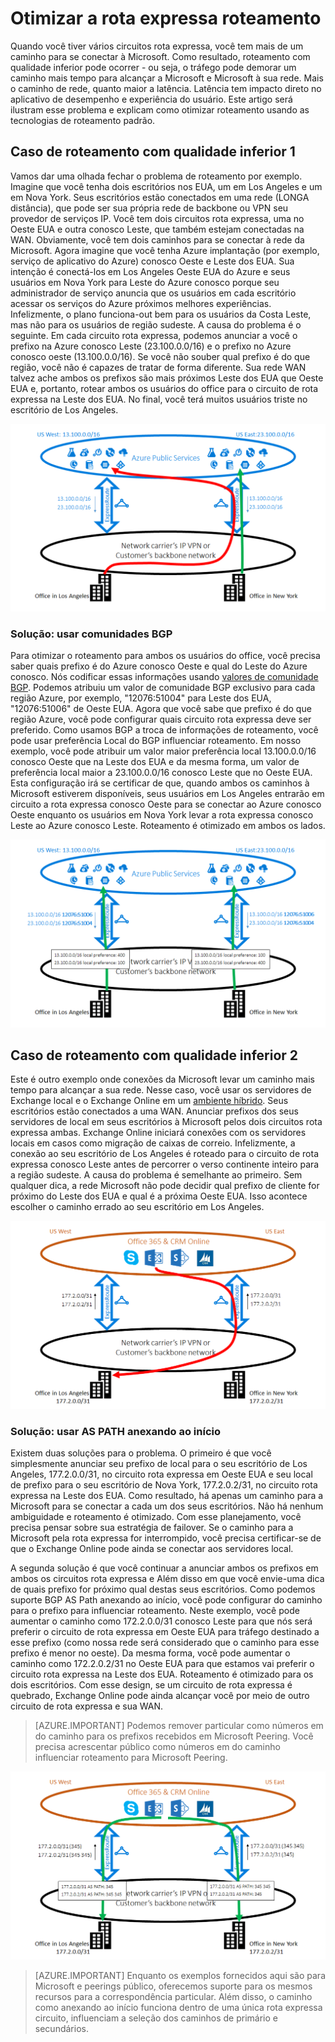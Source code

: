 <properties
   pageTitle="Otimizar a rota expressa roteamento | Microsoft Azure"
   description="Esta página fornece detalhes sobre como otimizar roteamento quando um cliente tem mais de uma rota expressa circuitos que se conectam entre a Microsoft e a rede do cliente corp."
   documentationCenter="na"
   services="expressroute"
   authors="charwen"
   manager="carmonm"
   editor=""/>
<tags
   ms.service="expressroute"
   ms.devlang="na"
   ms.topic="get-started-article"
   ms.tgt_pltfrm="na"
   ms.workload="infrastructure-services"
   ms.date="10/10/2016"
   ms.author="charwen"/>

# <a name="optimize-expressroute-routing"></a>Otimizar a rota expressa roteamento
Quando você tiver vários circuitos rota expressa, você tem mais de um caminho para se conectar à Microsoft. Como resultado, roteamento com qualidade inferior pode ocorrer - ou seja, o tráfego pode demorar um caminho mais tempo para alcançar a Microsoft e Microsoft à sua rede. Mais o caminho de rede, quanto maior a latência. Latência tem impacto direto no aplicativo de desempenho e experiência do usuário. Este artigo será ilustram esse problema e explicam como otimizar roteamento usando as tecnologias de roteamento padrão.

## <a name="suboptimal-routing-case-1"></a>Caso de roteamento com qualidade inferior 1
Vamos dar uma olhada fechar o problema de roteamento por exemplo. Imagine que você tenha dois escritórios nos EUA, um em Los Angeles e um em Nova York. Seus escritórios estão conectados em uma rede (LONGA distância), que pode ser sua própria rede de backbone ou VPN seu provedor de serviços IP. Você tem dois circuitos rota expressa, uma no Oeste EUA e outra conosco Leste, que também estejam conectadas na WAN. Obviamente, você tem dois caminhos para se conectar à rede da Microsoft. Agora imagine que você tenha Azure implantação (por exemplo, serviço de aplicativo do Azure) conosco Oeste e Leste dos EUA. Sua intenção é conectá-los em Los Angeles Oeste EUA do Azure e seus usuários em Nova York para Leste do Azure conosco porque seu administrador de serviço anuncia que os usuários em cada escritório acessar os serviços do Azure próximos melhores experiências. Infelizmente, o plano funciona-out bem para os usuários da Costa Leste, mas não para os usuários de região sudeste. A causa do problema é o seguinte. Em cada circuito rota expressa, podemos anunciar a você o prefixo na Azure conosco Leste (23.100.0.0/16) e o prefixo no Azure conosco oeste (13.100.0.0/16). Se você não souber qual prefixo é do que região, você não é capazes de tratar de forma diferente. Sua rede WAN talvez ache ambos os prefixos são mais próximos Leste dos EUA que Oeste EUA e, portanto, rotear ambos os usuários do office para o circuito de rota expressa na Leste dos EUA. No final, você terá muitos usuários triste no escritório de Los Angeles.

![](./media/expressroute-optimize-routing/expressroute-case1-problem.png)

### <a name="solution-use-bgp-communities"></a>Solução: usar comunidades BGP
Para otimizar o roteamento para ambos os usuários do office, você precisa saber quais prefixo é do Azure conosco Oeste e qual do Leste do Azure conosco. Nós codificar essas informações usando [valores de comunidade BGP](expressroute-routing.md). Podemos atribuiu um valor de comunidade BGP exclusivo para cada região Azure, por exemplo, "12076:51004" para Leste dos EUA, "12076:51006" de Oeste EUA. Agora que você sabe que prefixo é do que região Azure, você pode configurar quais circuito rota expressa deve ser preferido. Como usamos BGP a troca de informações de roteamento, você pode usar preferência Local do BGP influenciar roteamento. Em nosso exemplo, você pode atribuir um valor maior preferência local 13.100.0.0/16 conosco Oeste que na Leste dos EUA e da mesma forma, um valor de preferência local maior a 23.100.0.0/16 conosco Leste que no Oeste EUA. Esta configuração irá se certificar de que, quando ambos os caminhos à Microsoft estiverem disponíveis, seus usuários em Los Angeles entrarão em circuito a rota expressa conosco Oeste para se conectar ao Azure conosco Oeste enquanto os usuários em Nova York levar a rota expressa conosco Leste ao Azure conosco Leste. Roteamento é otimizado em ambos os lados. 

![](./media/expressroute-optimize-routing/expressroute-case1-solution.png)

## <a name="suboptimal-routing-case-2"></a>Caso de roteamento com qualidade inferior 2
Este é outro exemplo onde conexões da Microsoft levar um caminho mais tempo para alcançar a sua rede. Nesse caso, você usar os servidores de Exchange local e o Exchange Online em um [ambiente híbrido](https://technet.microsoft.com/library/jj200581%28v=exchg.150%29.aspx). Seus escritórios estão conectados a uma WAN. Anunciar prefixos dos seus servidores de local em seus escritórios à Microsoft pelos dois circuitos rota expressa ambas. Exchange Online iniciará conexões com os servidores locais em casos como migração de caixas de correio. Infelizmente, a conexão ao seu escritório de Los Angeles é roteado para o circuito de rota expressa conosco Leste antes de percorrer o verso continente inteiro para a região sudeste. A causa do problema é semelhante ao primeiro. Sem qualquer dica, a rede Microsoft não pode decidir qual prefixo de cliente for próximo do Leste dos EUA e qual é a próxima Oeste EUA. Isso acontece escolher o caminho errado ao seu escritório em Los Angeles.

![](./media/expressroute-optimize-routing/expressroute-case2-problem.png)

### <a name="solution-use-as-path-prepending"></a>Solução: usar AS PATH anexando ao início
Existem duas soluções para o problema. O primeiro é que você simplesmente anunciar seu prefixo de local para o seu escritório de Los Angeles, 177.2.0.0/31, no circuito rota expressa em Oeste EUA e seu local de prefixo para o seu escritório de Nova York, 177.2.0.2/31, no circuito rota expressa na Leste dos EUA. Como resultado, há apenas um caminho para a Microsoft para se conectar a cada um dos seus escritórios. Não há nenhum ambiguidade e roteamento é otimizado. Com esse planejamento, você precisa pensar sobre sua estratégia de failover. Se o caminho para a Microsoft pela rota expressa for interrompido, você precisa certificar-se de que o Exchange Online pode ainda se conectar aos servidores local. 

A segunda solução é que você continuar a anunciar ambos os prefixos em ambos os circuitos rota expressa e Além disso em que você envie-uma dica de quais prefixo for próximo qual destas seus escritórios. Como podemos suporte BGP AS Path anexando ao início, você pode configurar do caminho para o prefixo para influenciar roteamento. Neste exemplo, você pode aumentar o caminho como 172.2.0.0/31 conosco Leste para que nós será preferir o circuito de rota expressa em Oeste EUA para tráfego destinado a esse prefixo (como nossa rede será considerado que o caminho para esse prefixo é menor no oeste). Da mesma forma, você pode aumentar o caminho como 172.2.0.2/31 no Oeste EUA para que estamos vai preferir o circuito rota expressa na Leste dos EUA. Roteamento é otimizado para os dois escritórios. Com esse design, se um circuito de rota expressa é quebrado, Exchange Online pode ainda alcançar você por meio de outro circuito de rota expressa e sua WAN. 

>[AZURE.IMPORTANT] Podemos remover particular como números em do caminho para os prefixos recebidos em Microsoft Peering. Você precisa acrescentar público como números em do caminho influenciar roteamento para Microsoft Peering.

![](./media/expressroute-optimize-routing/expressroute-case2-solution.png)

>[AZURE.IMPORTANT] Enquanto os exemplos fornecidos aqui são para Microsoft e peerings público, oferecemos suporte para os mesmos recursos para a correspondência particular. Além disso, o caminho como anexando ao início funciona dentro de uma única rota expressa circuito, influenciam a seleção dos caminhos de primário e secundários.
